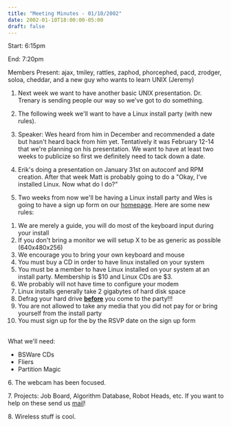 ```yaml
---
title: "Meeting Minutes - 01/10/2002"
date: 2002-01-10T18:00:00-05:00
draft: false
---
```


Start: 6:15pm </p><p>
End: 7:20pm </p><p>
Members Present: ajax, tmiley, rattles, zaphod, phorcephed, pacd, zrodger, soloa, cheddar,  and a new guy who wants to learn UNIX (Jeremy) </p><p>
1. Next week we want to have another basic UNIX presentation.  Dr. Trenary is sending people our way so we've got to do something. </p><p>
2. The following week we'll want to have a Linux install party (with new rules). </p><p>
3. Speaker: Wes heard from him in December and recommended a date but hasn't heard back from him yet. Tentatively it was February 12-14 that we're planning on his presentation.  We want to have at least two weeks to publicize so first we definitely need to tack down a date. </p><p>
4. Erik's doing a presentation on January 31st on autoconf and RPM creation.  After that week Matt is probably going to do a "Okay, I've installed Linux. Now what do I do?" </p><p>
5. Two weeks from now we'll be having a Linux install party and Wes is going to have a sign up form on our <a href="http://yakko.cs.wmich.edu">homepage</a>.  Here are some new rules: </p><p>
<ol> <li>We are merely a guide, you will do most of the keyboard input during your install</li> <li>If you don't bring a monitor we will setup X to be as generic as possible (640x480x256)</li> <li>We encourage you to bring your own keyboard and mouse</li> <li>You must buy a CD in order to have linux installed on your system</li> <li>You must be a member to have Linux installed on your system at an install party.  Membership is $10 and Linux CDs are $3.</li> <li>We probably will not have time to configure your modem</li> <li>Linux installs generally take 2 gigabytes of hard disk space</li> <li>Defrag your hard drive <b><u>before</u></b> you come to the party!!!</li> <li>You are not allowed to take any media that you did not pay for or bring yourself from the install party</li> <li>You must sign up for the by the RSVP date on the sign up form</li> </ol> </p><p>
<br>What we'll need: </p><p>
<ul> <li>BSWare CDs</li> <li>Fliers</li> <li>Partition Magic</li> </ul> </p><p>
6. The webcam has been focused. </p><p>
7. Projects: Job Board, Algorithm Database, Robot Heads, etc.  If you want to help on these send us  <a href="mailto:services@yakko.cs.wmich.edu">mail</a>! </p><p>
8. Wireless stuff is cool. </p>

